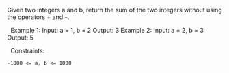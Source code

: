 Given two integers a and b, return the sum of the two integers without using the operators + and -.

 
Example 1:
Input: a = 1, b = 2
Output: 3
Example 2:
Input: a = 2, b = 3
Output: 5

 
Constraints:


	-1000 <= a, b <= 1000

